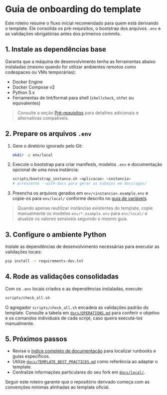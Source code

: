 # Guia de onboarding do template

Este roteiro resume o fluxo inicial recomendado para quem está derivando o template. Ele consolida os pré-requisitos, o bootstrap dos arquivos `.env` e as validações obrigatórias antes dos primeiros commits.

## 1. Instale as dependências base

Garanta que a máquina de desenvolvimento tenha as ferramentas abaixo instaladas (mesmo quando for utilizar ambientes remotos como codespaces ou VMs temporárias):

- Docker Engine
- Docker Compose v2
- Python 3.x
- Ferramentas de lint/format para shell (`shellcheck`, `shfmt` ou equivalentes)

> Consulte a seção [Pré-requisitos](../README.md#pré-requisitos) para detalhes adicionais e alternativas compatíveis.

## 2. Prepare os arquivos `.env`

1. Gere o diretório ignorado pelo Git:
   ```bash
   mkdir -p env/local
   ```
2. Execute o bootstrap para criar manifests, modelos `.env` e documentação opcional de uma nova instância:
   ```bash
   scripts/bootstrap_instance.sh <aplicacao> <instancia>
   # acrescente --with-docs para gerar os esboços em docs/apps/
   ```
3. Preencha os arquivos gerados em `env/<instancia>.example.env` e copie-os para `env/local/` conforme descrito no [guia de variáveis](../env/README.md#como-gerar-arquivos-locais).

> Quando apenas reutilizar instâncias existentes do template, copie manualmente os modelos `env/*.example.env` para `env/local/` e atualize os valores sensíveis seguindo o mesmo guia.

## 3. Configure o ambiente Python

Instale as dependências de desenvolvimento necessárias para executar as validações locais:

```bash
pip install -r requirements-dev.txt
```

## 4. Rode as validações consolidadas

Com os `.env` locais criados e as dependências instaladas, execute:

```bash
scripts/check_all.sh
```

O agregador `scripts/check_all.sh` encadeia as validações padrão do template. Consulte a tabela em [`docs/OPERATIONS.md`](./OPERATIONS.md#opera%C3%A7%C3%B5es-padr%C3%A3o-do-template) para conferir o objetivo e os comandos individuais de cada script, caso queira executá-los manualmente.

## 5. Próximos passos

- Revise o [índice completo de documentação](./README.md) para localizar runbooks e guias específicos.
- Utilize [`docs/TEMPLATE_BEST_PRACTICES.md`](./TEMPLATE_BEST_PRACTICES.md) como referência ao adaptar o template.
- Centralize informações particulares do seu fork em [`docs/local/`](./local/README.md).

Seguir este roteiro garante que o repositório derivado começa com as convenções mínimas alinhadas ao template oficial.
